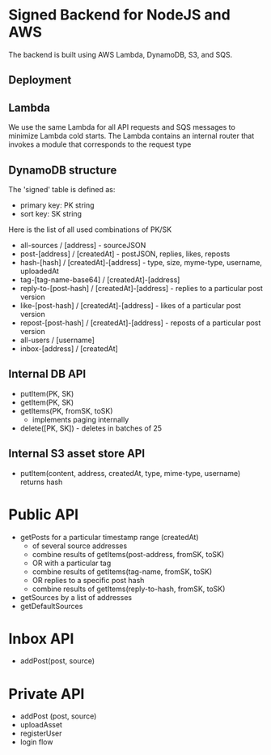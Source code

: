 # Signed Backend for NodeJS and AWS

The backend is built using AWS Lambda, DynamoDB, S3, and SQS.

## Deployment

## Lambda
We use the same Lambda for all API requests and SQS messages to minimize Lambda cold starts. The Lambda contains an internal router that invokes a module that corresponds to the request type

## DynamoDB structure
The 'signed' table is defined as:
- primary key: PK string
- sort key: SK string

Here is the list of all used combinations of PK/SK
- all-sources / [address] - sourceJSON
- post-[address] / [createdAt] - postJSON, replies, likes, reposts
- hash-[hash] / [createdAt]-[address] - type, size, myme-type, username, uploadedAt
- tag-[tag-name-base64] / [createdAt]-[address] 
- reply-to-[post-hash] / [createdAt]-[address] - replies to a particular post version
- like-[post-hash] / [createdAt]-[address] - likes of a particular post version
- repost-[post-hash] / [createdAt]-[address] - reposts of a particular post version
- all-users / [username]
- inbox-[address] / [createdAt]

## Internal DB API
- putItem(PK, SK)
- getItem(PK, SK)
- getItems(PK, fromSK, toSK)
  - implements paging internally 
- delete([PK, SK]) - deletes in batches of 25

## Internal S3 asset store API
- putItem(content, address, createdAt, type, mime-type, username) returns hash

# Public API

- getPosts for a particular timestamp range (createdAt)
  - of several source addresses 
   - combine results of getItems(post-address, fromSK, toSK) 
  - OR with a particular tag
   - combine results of getItems(tag-name, fromSK, toSK)
  - OR replies to a specific post hash
   - combine results of getItems(reply-to-hash, fromSK, toSK)
- getSources by a list of addresses
- getDefaultSources

# Inbox API
- addPost(post, source)

# Private API
- addPost (post, source)
- uploadAsset
- registerUser
- login flow
